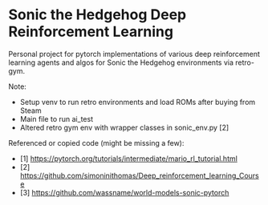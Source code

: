 #  Sonic the Hedgehog Deep Reinforcement Learning
Personal project for pytorch implementations of various deep reinforcement learning agents and algos for Sonic the Hedgehog environments via retro-gym.

Note:
- Setup venv to run retro environments and load ROMs after buying from Steam
- Main file to run ai_test
- Altered retro gym env with wrapper classes in sonic_env.py [2]

Referenced or copied code (might be missing a few):

 * [1] https://pytorch.org/tutorials/intermediate/mario_rl_tutorial.html
 * [2] https://github.com/simoninithomas/Deep_reinforcement_learning_Course
 * [3] https://github.com/wassname/world-models-sonic-pytorch
